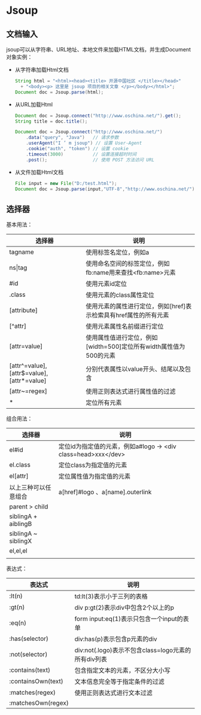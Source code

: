 # Jsoup

## 文档输入

jsoup可以从字符串、URL地址、本地文件来加载HTML文档，并生成Document对象实例：

- 从字符串加载Html文档

  ```java
  String html = "<html><head><title> 开源中国社区 </title></head>"
    + "<body><p> 这里是 jsoup 项目的相关文章 </p></body></html>"; 
  Document doc = Jsoup.parse(html);
  ```

- 从URL加载Html

  ```java
  Document doc = Jsoup.connect("http://www.oschina.net/").get(); 
  String title = doc.title(); 
  
  Document doc = Jsoup.connect("http://www.oschina.net/") 
      .data("query", "Java")   // 请求参数
      .userAgent("I ’ m jsoup") // 设置 User-Agent 
      .cookie("auth", "token") // 设置 cookie 
      .timeout(3000)           // 设置连接超时时间
      .post();                 // 使用 POST 方法访问 URL 
  ```

- 从文件加载Html文档

  ```java
  File input = new File("D:/test.html"); 
  Document doc = Jsoup.parse(input,"UTF-8","http://www.oschina.net/");
  ```


## 选择器

基本用法：

| 选择器                                    | 说明                                                         |
| ----------------------------------------- | ------------------------------------------------------------ |
| tagname                                   | 使用标签名定位，例如a                                        |
| ns\|tag                                   | 使用命名空间的标签定位，例如fb:name用来查找\<fb:name>元素    |
| \#id                                      | 使用元素id定位                                               |
| .class                                    | 使用元素的class属性定位                                      |
| [attribute]                               | 使用元素的属性进行定位，例如[href]表示检索具有href属性的所有元素 |
| [^attr]                                   | 使用元素属性名前缀进行定位                                   |
| [attr=value]                              | 使用属性值进行定位，例如[width=500]定位所有width属性值为500的元素 |
| [attr^=value],[attr$=value],[attr*=value] | 分别代表属性以value开头、结尾以及包含                        |
| [attr~=regex]                             | 使用正则表达式进行属性值的过滤                               |
| *                                         | 定位所有元素                                                 |

组合用法：

| 选择器               | 说明                                                         |
| -------------------- | ------------------------------------------------------------ |
| el#id                | 定位id为指定值的元素，例如a#logo -> \<div class=head>xxx\</dev> |
| el.class             | 定位class为指定值的元素                                      |
| el[attr]             | 定位属性值为指定值的元素                                     |
| 以上三种可以任意组合 | a[href]#logo 、a[name].outerlink                             |
| parent > child       |                                                              |
| siblingA + aiblingB  |                                                              |
| siblingA ~ siblingX  |                                                              |
| el,el,el             |                                                              |
|                      |                                                              |

表达式：

| 表达式             | 说明                                                |
| ------------------ | --------------------------------------------------- |
| :lt(n)             | td:lt(3)表示小于三列的表格                          |
| :gt(n)             | div p:gt(2)表示div中包含2个以上的p                  |
| :eq(n)             | form input:eq(1)表示只包含一个input的表单           |
| :has(selector)     | div:has(p)表示包含p元素的div                        |
| :not(selector)     | div:not(.logo)表示不包含class=logo元素的所有div列表 |
| :contains(text)    | 包含指定文本的元素，不区分大小写                    |
| :containsOwn(text) | 文本信息完全等于指定条件的过滤                      |
| :matches(regex)    | 使用正则表达式进行文本过滤                          |
| :matchesOwn(regex) |                                                     |

